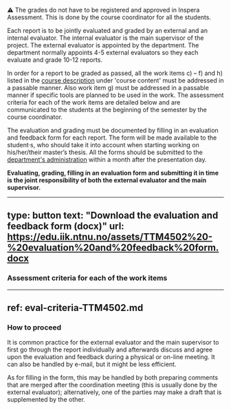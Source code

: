 :warning:
The grades do not have to be registered and approved in Inspera Assessment. This is done by the course coordinator for all the students.


Each report is to be jointly evaluated and graded by an external and an internal evaluator. The internal evaluator is the main supervisor of the project. The external evaluator is appointed by the department. The department normally appoints 4-5 external evaluators so they each evaluate and grade 10-12 reports.

In order for a report to be graded as passed, all the work items c) – f) and h) listed in the [course description](https://www.ntnu.edu/studies/courses/TTM4502) under 'course content' must be addressed in a passable manner. Also work item g) must be addressed in a passable manner if specific tools are planned to be used in the work. The assessment criteria for each of the work items are detailed below and are communicated to the students at the beginning of the semester by the course coordinator.

The evaluation and grading must be documented by filling in an evaluation and feedback form for each report. The form will be made available to the student·s, who should take it into account when starting working on his/her/their master’s thesis. All the forms should be submitted to the [department's administration](mailto:liv.k.stubberud@ntnu.no,laurent.paquereau@ntnu.no) within a month after the presentation day.

**Evaluating, grading, filling in an evaluation form and submitting it in time is the joint responsibility of both the external evaluator and the main supervisor.**

---
type: button
text: "Download the evaluation and feedback form (docx)"
url: https://edu.iik.ntnu.no/assets/TTM4502%20-%20evaluation%20and%20feedback%20form.docx
---


### Assessment criteria for each of the work items


---
ref: eval-criteria-TTM4502.md
---


### How to proceed

It is common practice for the external evaluator and the main supervisor to first go through the report individually and afterwards discuss and agree upon the evaluation and feedback during a physical or on-line meeting. It can also be handled by e-mail, but it might be less efficient. 

As for filling in the form, this may be handled by both preparing comments that are merged after the coordination meeting (this is usually done by the external evaluator); alternatively, one of the parties may make a draft that is supplemented by the other.
